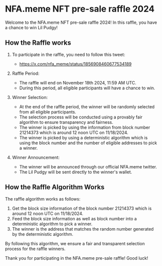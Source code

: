 # NFA.meme NFT pre-sale raffle 2024
Welcome to the NFA.meme NFT pre-sale raffle 2024! In this raffle, you have a chance to win Lil Pudgy!

## How the Raffle works

1. To participate in the raffle, you need to follow this tweet:

   - https://x.com/nfa_meme/status/1856908460677534189

2. Raffle Period:

   - The raffle will end on November 18th 2024, 11:59 AM UTC.
   - During this period, all eligible participants will have a chance to win.

3. Winner Selection:

   - At the end of the raffle period, the winner will be randomly selected from all eligible participants.
   - The selection process will be conducted using a provably fair algorithm to ensure transparency and fairness.
   - The winner is picked by using the information from block number 21214373 which is around 12 noon UTC on 11/18/2024.
   - The winner is picked by using a deterministic algorithm which is using the block number and the number of eligible addresses to pick a winner.

4. Winner Announcement:

   - The winner will be announced through our official NFA.meme twitter.
   - The Lil Pudgy will be sent directly to the winner's wallet.

## How the Raffle Algorithm Works

The raffle algorithm works as follows:

1. Get the block size information of the block number 21214373 which is around 12 noon UTC on 11/18/2024.
2. Feed the block size information as well as block number into a deterministic algorithm to pick a winner.
3. The winner is the address that matches the random number generated by the deterministic algorithm.

By following this algorithm, we ensure a fair and transparent selection process for the raffle winners.

Thank you for participating in the NFA.meme pre-sale raffle! Good luck!

